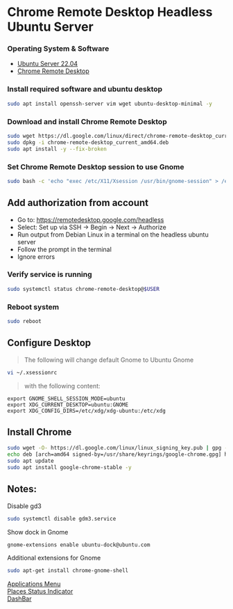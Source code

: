 # Chrome Remote Desktop Headless Ubuntu Server

### Operating System & Software
- [Ubuntu Server 22.04](https://releases.ubuntu.com/22.04.2/ubuntu-22.04.2-live-server-amd64.iso)
- [Chrome Remote Desktop](https://dl.google.com/linux/direct/chrome-remote-desktop_current_amd64.deb)

### Install required software and ubuntu desktop
```bash
sudo apt install openssh-server vim wget ubuntu-desktop-minimal -y
```

### Download and install Chrome Remote Desktop
```bash
sudo wget https://dl.google.com/linux/direct/chrome-remote-desktop_current_amd64.deb
sudo dpkg -i chrome-remote-desktop_current_amd64.deb
sudo apt install -y --fix-broken
```

### Set Chrome Remote Desktop session to use Gnome
```bash
sudo bash -c 'echo "exec /etc/X11/Xsession /usr/bin/gnome-session" > /etc/chrome-remote-desktop-session'
```

## Add authorization from account
* Go to: https://remotedesktop.google.com/headless
* Select: Set up via SSH -> Begin -> Next -> Authorize
* Run output from Debian Linux in a terminal on the headless ubuntu server
* Follow the prompt in the terminal
* Ignore errors

### Verify service is running
```bash
sudo systemctl status chrome-remote-desktop@$USER
```

### Reboot system
```bash
sudo reboot
```

## Configure Desktop
> The following will change default Gnome to Ubuntu Gnome
```bash
vi ~/.xsessionrc 
```
> with the following content:
```
export GNOME_SHELL_SESSION_MODE=ubuntu
export XDG_CURRENT_DESKTOP=ubuntu:GNOME
export XDG_CONFIG_DIRS=/etc/xdg/xdg-ubuntu:/etc/xdg
```

## Install Chrome
```bash
sudo wget -O- https://dl.google.com/linux/linux_signing_key.pub | gpg --dearmor | sudo tee /usr/share/keyrings/google-chrome.gpg
echo deb [arch=amd64 signed-by=/usr/share/keyrings/google-chrome.gpg] http://dl.google.com/linux/chrome/deb/ stable main | sudo tee /etc/apt/sources.list.d/google-chrome.list
sudo apt update
sudo apt install google-chrome-stable -y
```

## Notes:
Disable gd3
```bash
sudo systemctl disable gdm3.service
```

Show dock in Gnome
```bash
gnome-extensions enable ubuntu-dock@ubuntu.com
```

Additional extensions for Gnome
```bash
sudo apt-get install chrome-gnome-shell
```
[Applications Menu](https://extensions.gnome.org/extension/6/applications-menu/?ref=itsfoss.com) \
[Places Status Indicator](https://extensions.gnome.org/extension/8/places-status-indicator) \
[DashBar](https://extensions.gnome.org/extension/5143/dashbar)
